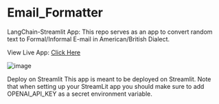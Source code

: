 # Email_Formatter

LangChain-Streamlit App:
This repo serves as an app to convert random text to Formal/Informal E-mail in American/British Dialect.

View Live App: [Click Here](https://email-formatter.streamlit.app/)

![image](https://github.com/priyanshukatiyar14/Email_Formatter/assets/68853331/fa7fe321-b8d4-4293-94eb-c3f82e8c3a78)

Deploy on Streamlit
This app is meant to be deployed on Streamlit. Note that when setting up your StreamLit app you should make sure to add OPENAI_API_KEY as a secret environment variable.
